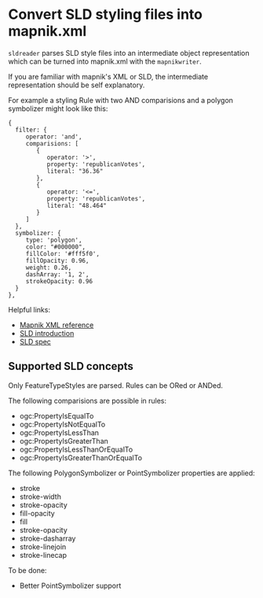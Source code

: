 # Convert SLD styling files into mapnik.xml

`sldreader` parses SLD style files into an intermediate object representation which can be turned into mapnik.xml with the `mapnikwriter`.

If you are familiar with mapnik's XML or SLD, the intermediate representation should be self explanatory.

For example a styling Rule with two AND comparisions and a polygon symbolizer might look like this:

    {
      filter: {
         operator: 'and',
         comparisions: [
            {
               operator: '>',
               property: 'republicanVotes',
               literal: "36.36"
            },
            {
               operator: '<=',
               property: 'republicanVotes',
               literal: "48.464"
            }
         ]
      },
      symbolizer: {
         type: 'polygon',
         color: "#000000",
         fillColor: '#fff5f0',
         fillOpacity: 0.96,
         weight: 0.26,
         dashArray: '1, 2',
         strokeOpacity: 0.96
      }
    },


Helpful links:

 * [Mapnik XML reference](https://github.com/mapnik/mapnik/wiki/XMLConfigReference)
 * [SLD introduction](http://docs.geoserver.org/stable/en/user/styling/sld-introduction.html)
 * [SLD spec](http://www.opengeospatial.org/standards/sld)

## Supported SLD concepts

Only FeatureTypeStyles are parsed. Rules can be ORed or ANDed.

The following comparisions are possible in rules:

 * ogc:PropertyIsEqualTo
 * ogc:PropertyIsNotEqualTo
 * ogc:PropertyIsLessThan
 * ogc:PropertyIsGreaterThan
 * ogc:PropertyIsLessThanOrEqualTo
 * ogc:PropertyIsGreaterThanOrEqualTo

The following PolygonSymbolizer or PointSymbolizer properties are applied:

 * stroke
 * stroke-width
 * stroke-opacity
 * fill-opacity
 * fill
 * stroke-opacity
 * stroke-dasharray
 * stroke-linejoin
 * stroke-linecap

To be done:

 * Better PointSymbolizer support